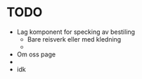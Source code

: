 # TODO

- Lag komponent for specking av bestiling
  - Bare reisverk eller med kledning
  -
- Om oss page
-
- idk
